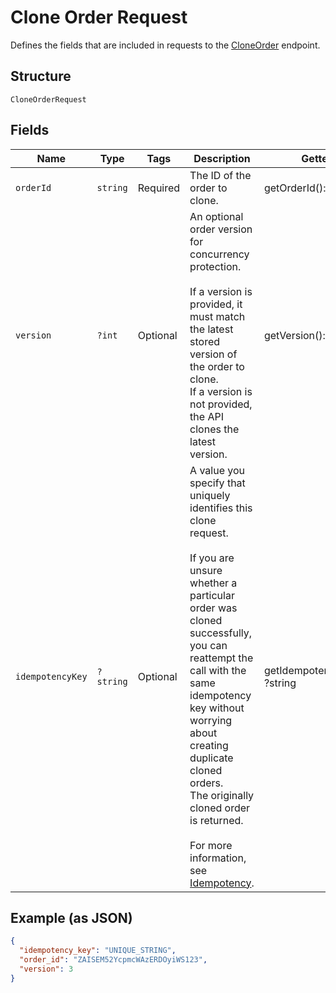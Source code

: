 
# Clone Order Request

Defines the fields that are included in requests to the
[CloneOrder](../../doc/apis/orders.md#clone-order) endpoint.

## Structure

`CloneOrderRequest`

## Fields

| Name | Type | Tags | Description | Getter | Setter |
|  --- | --- | --- | --- | --- | --- |
| `orderId` | `string` | Required | The ID of the order to clone. | getOrderId(): string | setOrderId(string orderId): void |
| `version` | `?int` | Optional | An optional order version for concurrency protection.<br><br>If a version is provided, it must match the latest stored version of the order to clone.<br>If a version is not provided, the API clones the latest version. | getVersion(): ?int | setVersion(?int version): void |
| `idempotencyKey` | `?string` | Optional | A value you specify that uniquely identifies this clone request.<br><br>If you are unsure whether a particular order was cloned successfully,<br>you can reattempt the call with the same idempotency key without<br>worrying about creating duplicate cloned orders.<br>The originally cloned order is returned.<br><br>For more information, see [Idempotency](../../https://developer.squareup.com/docs/basics/api101/idempotency). | getIdempotencyKey(): ?string | setIdempotencyKey(?string idempotencyKey): void |

## Example (as JSON)

```json
{
  "idempotency_key": "UNIQUE_STRING",
  "order_id": "ZAISEM52YcpmcWAzERDOyiWS123",
  "version": 3
}
```

